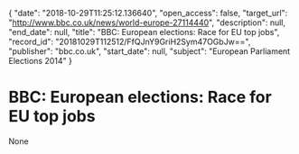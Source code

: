 {
  "date": "2018-10-29T11:25:12.136640", 
  "open_access": false, 
  "target_url": "http://www.bbc.co.uk/news/world-europe-27114440", 
  "description": null, 
  "end_date": null, 
  "title": "BBC:  European elections: Race for EU top jobs", 
  "record_id": "20181029T112512/FfQJnY9GriH2Sym47OGbJw==", 
  "publisher": "bbc.co.uk", 
  "start_date": null, 
  "subject": "European Parliament Elections 2014"
}

# BBC:  European elections: Race for EU top jobs

None